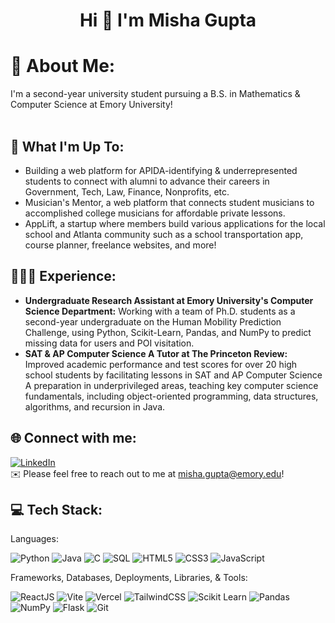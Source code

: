 <h1 align="center">Hi 👋 I'm Misha Gupta </h1>

# 💫 About Me:
  I'm a second-year university student pursuing a B.S. in Mathematics & Computer Science at Emory University! <br><br>

## 🚀 What I'm Up To:
- Building a web platform for APIDA-identifying & underrepresented students to connect with alumni to advance their careers in Government, Tech, Law, Finance, Nonprofits, etc.
- Musician's Mentor, a web platform that connects student musicians to accomplished college musicians for affordable private lessons.
- AppLift, a startup where members build various applications for the local school and Atlanta community such as a school transportation app, course planner, freelance websites, and more!

## 👨🏻‍💼 Experience:
- <b>Undergraduate Research Assistant at Emory University's Computer Science Department:</b> Working with a team of Ph.D. students as a second-year undergraduate on the Human Mobility Prediction Challenge, using Python, Scikit-Learn, Pandas, and NumPy to predict missing data for users and POI visitation.
- <b>SAT & AP Computer Science A Tutor at The Princeton Review:</b> Improved academic performance and test scores for over 20 high school students by facilitating lessons in SAT and AP Computer Science A preparation in underprivileged areas, teaching key computer science fundamentals, including object-oriented programming, data structures, algorithms, and recursion in Java.<br>

## 🌐 Connect with me:
[![LinkedIn](https://img.shields.io/badge/LinkedIn-%230077B5.svg?logo=linkedin&logoColor=white)](https://linkedin.com/in/mishasgupta) <br>
✉️ Please feel free to reach out to me at misha.gupta@emory.edu!

## 💻 Tech Stack:
Languages: 

![Python](https://img.shields.io/badge/Python-FFD43B?style=for-the-badge&logo=python&logoColor=blue)
![Java](https://img.shields.io/badge/java-%23ED8B00.svg?style=for-the-badge&logo=java&logoColor=white) 
![C](https://img.shields.io/badge/C-00599C?style=for-the-badge&logo=c&logoColor=white) 
![SQL](https://img.shields.io/badge/sql-%2307405e.svg?style=for-the-badge&logo=postgresql&logoColor=white) 
![HTML5](https://img.shields.io/badge/html5-%23E34F26.svg?style=for-the-badge&logo=html5&logoColor=white) 
![CSS3](https://img.shields.io/badge/css-%231572B6.svg?style=for-the-badge&logo=css3&logoColor=white) 
![JavaScript](https://img.shields.io/badge/javascript-%23323330.svg?style=for-the-badge&logo=javascript&logoColor=%23F7DF1E) 

Frameworks, Databases, Deployments, Libraries, & Tools:

![ReactJS](https://img.shields.io/badge/react-%2320232a.svg?style=for-the-badge&logo=react&logoColor=%2361DAFB) 
![Vite](https://img.shields.io/badge/Vite-B73BFE?style=for-the-badge&logo=vite&logoColor=FFD62E)
![Vercel](https://img.shields.io/badge/Vercel-000000?style=for-the-badge&logo=vercel&logoColor=white)
![TailwindCSS](https://img.shields.io/badge/Tailwind_CSS-38B2AC?style=for-the-badge&logo=tailwind-css&logoColor=white)
![Scikit Learn](https://img.shields.io/badge/scikit_learn-F7931E?style=for-the-badge&logo=scikit-learn&logoColor=white)
![Pandas](https://img.shields.io/badge/Pandas-2C2D72?style=for-the-badge&logo=pandas&logoColor=white)
![NumPy](https://img.shields.io/badge/Numpy-777BB4?style=for-the-badge&logo=numpy&logoColor=white)
![Flask](https://img.shields.io/badge/Flask-000000?style=for-the-badge&logo=flask&logoColor=white)
![Git](https://img.shields.io/badge/git-%23F05033.svg?style=for-the-badge&logo=git&logoColor=white)

